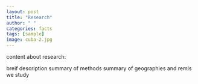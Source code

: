 ```yaml
---
layout: post
title: "Research"
author: " "
categories: facts
tags: [sample]
image: cuba-2.jpg
---
```


content about research:

breif description 
summary of methods 
summary of geographies and remls we study
